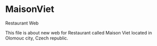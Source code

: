 # MaisonViet
Restaurant Web

This file is about new web for Restaurant called Maison Viet located in Olomouc city, Czech republic.
